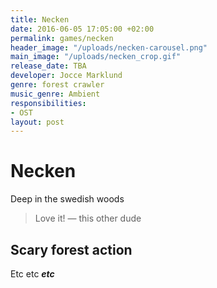 ```yaml
---
title: Necken
date: 2016-06-05 17:05:00 +02:00
permalink: games/necken
header_image: "/uploads/necken-carousel.png"
main_image: "/uploads/necken_crop.gif"
release_date: TBA
developer: Jocce Marklund
genre: forest crawler
music_genre: Ambient
responsibilities:
- OST
layout: post
---
```


# Necken
Deep in the swedish woods
>Love it! — this other dude

## Scary forest action
Etc etc ***etc***
